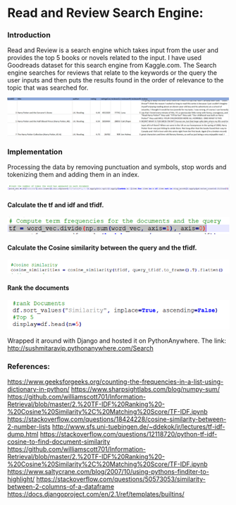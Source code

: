 # Read and Review Search Engine:

### Introduction

Read and Review is a search engine which takes input from the user and provides the top 5 books or novels related to the input.
I have used Goodreads dataset for this search engine from Kaggle.com. 
The Search engine searches for reviews that relate to the keywords or the query the user inputs and then puts the results found in the order of relevance 
to the topic that was searched for.

![Introduction](/Snapshots/intro_pic.png)

### Implementation

Processing the data by removing punctuation and symbols, stop words and tokenizing them and adding them in an index.

![Tokenizing](/Snapshots/implementation_1.png)

#### Calculate the tf and idf and tfidf.

![TFIDF](/Snapshots/implementation_2.png)

#### Calculate the Cosine similarity between the query and the tfidf.

![Cosine Similarity](/Snapshots/implementation_3.png)

#### Rank the documents

![Ranking](/Snapshots/implementation_4.png)


Wrapped it around with Django and hosted it on PythonAnywhere. 
The link: http://sushmitaravip.pythonanywhere.com/Search


### References:
https://www.geeksforgeeks.org/counting-the-frequencies-in-a-list-using-dictionary-in-python/
https://www.sharpsightlabs.com/blog/numpy-sum/
https://github.com/williamscott701/Information-Retrieval/blob/master/2.%20TF-IDF%20Ranking%20-%20Cosine%20Similarity%2C%20Matching%20Score/TF-IDF.ipynb
https://stackoverflow.com/questions/18424228/cosine-similarity-between-2-number-lists
http://www.sfs.uni-tuebingen.de/~ddekok/ir/lectures/tf-idf-dump.html
https://stackoverflow.com/questions/12118720/python-tf-idf-cosine-to-find-document-similarity
https://github.com/williamscott701/Information-Retrieval/blob/master/2.%20TF-IDF%20Ranking%20-%20Cosine%20Similarity%2C%20Matching%20Score/TF-IDF.ipynb
https://www.saltycrane.com/blog/2007/10/using-pythons-finditer-to-highlight/
https://stackoverflow.com/questions/50573053/similarity-between-2-columns-of-a-dataframe
https://docs.djangoproject.com/en/2.1/ref/templates/builtins/
